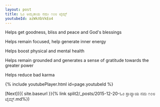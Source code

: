 ```yaml
---
layout: post
title: ಓಂ ಅಮೃತಾಯ ನಮಃ ೧೦೮ ಟೈಮ್ಸ್
youtubeId: azWkXbVkEo4
---
```

 
 
Helps get goodness, bliss and peace and God's blessings
 
Helps remain focused, help generate inner energy 
 
Helps boost physical and mental health 
 
Helps remain grounded and generates a sense of gratitude towards the greater power 
 
Helps reduce bad karma
 
 
 
 


{% include youtubePlayer.html id=page.youtubeId %}
 
[Next]({{ site.baseurl }}{% link  split2/_posts/2015-12-20-ಓಂ ಸ್ಟಾವ್ಯಾಯ ನಮ ೧೦೮ ಟೈಮ್ಸ್.md%})
 
